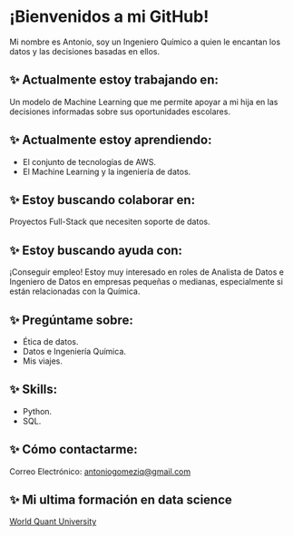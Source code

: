 # ¡Bienvenidos a mi GitHub!

Mi nombre es Antonio, soy un Ingeniero Químico a quien le encantan los datos y las decisiones basadas en ellos.

## ✨ Actualmente estoy trabajando en:

Un modelo de Machine Learning que me permite apoyar a mi hija en las decisiones informadas sobre sus oportunidades escolares.

## ✨ Actualmente estoy aprendiendo:

- El conjunto de tecnologías de AWS.
- El Machine Learning y la ingeniería de datos.

## ✨ Estoy buscando colaborar en:

Proyectos Full-Stack que necesiten soporte de datos.

## ✨ Estoy buscando ayuda con:

¡Conseguir empleo! Estoy muy interesado en roles de Analista de Datos e Ingeniero de Datos en empresas pequeñas o medianas, especialmente si están relacionadas con la Química.

## ✨ Pregúntame sobre:

- Ética de datos.
- Datos e Ingeniería Química.
- Mis viajes.

## ✨ Skills:

- Python.
- SQL.

## ✨ Cómo contactarme:

Correo Electrónico: [antoniogomeziq@gmail.com](mailto:antoniogomeziq@gmail.com)

## ✨ Mi ultima formación en data science
<a href="https://www.credly.com/badges/b9571acb-3f75-4038-a060-5b756a52ed77/public_url" target="_blank">World Quant University</a>



